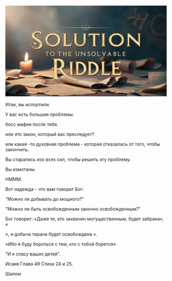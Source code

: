 ![Video cover image](../cover.jpg "cover photo")

Итак, вы испортили.

У вас есть большие проблемы.

босс мафии после тебя.

или это закон, который вас преследует?

или какая -то духовная проблема - которая отказалась от того, чтобы закончить.

Вы старались изо всех сил, чтобы решить эту проблему.

Вы измотаны.

HMMM.

Вот надежда - что вам говорит Бог:

"Можно ли добывать до мощного?"

"Можно ли быть освобожденным законно освобожденным?"

Бог говорит: «Даже те, кто захвачен могущественным, будет забрана», «

», и добыча тирана будет освобождена ».

«Ибо я буду бороться с тем, кто с тобой борется».

"И я спасу ваших детей".

Исаия Глава 49 Стихи 24 и 25.

Шалом